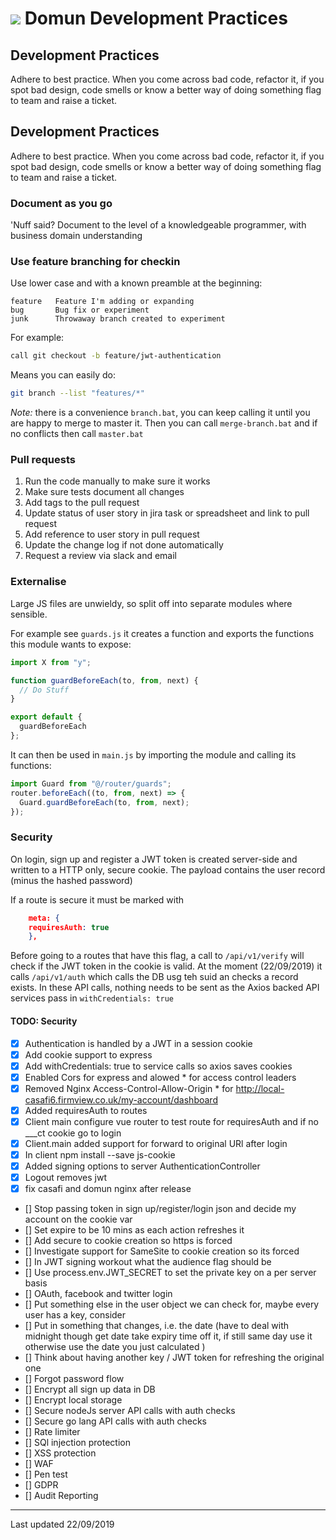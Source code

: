 # ![ ](https://bitbucket.org/Frontend-Domun/publicdomun/raw/b55bdc9d5aaed155cdbdba56f014e58a2de33441/img/icons/favicon-32x32.png) Domun Development Practices

## Development Practices

Adhere to best practice. When you come across bad code, refactor it, if you spot bad design, code smells or know a better way of doing something flag to team and raise a ticket.

## Development Practices

Adhere to best practice. When you come across bad code, refactor it, if you spot bad design, code smells or know a better way of doing something flag to team and raise a ticket.


### Document as you go

'Nuff said? Document to the level of a knowledgeable programmer, with business domain understanding

### Use feature branching for checkin

Use lower case and with a known preamble at the beginning:

```code
feature   Feature I'm adding or expanding
bug       Bug fix or experiment
junk      Throwaway branch created to experiment
```

For example:

```bash
call git checkout -b feature/jwt-authentication
```

Means you can easily do:

```bash
git branch --list "features/*"
```

*Note:* there is a convenience `branch.bat`, you can keep calling it until you are happy to merge to master it. Then you can call  `merge-branch.bat` and if no conflicts then call `master.bat`

### Pull requests

1) Run the code manually to make sure it works
2) Make sure tests document all changes
3) Add tags to the pull request
4) Update status of user story in jira task or spreadsheet and link to pull request
5) Add reference to user story in pull request
6) Update the change log if not done automatically
7) Request a review via slack and email

### Externalise

Large JS files are unwieldy, so split off into separate modules where sensible.

For example see `guards.js` it creates a function and exports the functions this module wants to expose:

```javascript
import X from "y";

function guardBeforeEach(to, from, next) {
  // Do Stuff 
}

export default {
  guardBeforeEach
};
```

It can then be used in `main.js` by importing the module and calling its functions:

```javascript
import Guard from "@/router/guards";
router.beforeEach((to, from, next) => {
  Guard.guardBeforeEach(to, from, next);
});
```


### Security
On login, sign up and register a JWT token is created server-side and written to a HTTP only, secure cookie. The payload contains the user record (minus the hashed password)

If a route is secure it must be marked with

```json
    meta: {
    requiresAuth: true
    },
```

Before going to a routes that have this flag, a call to `/api/v1/verify` will check if the JWT token in the cookie is valid. At the moment (22/09/2019) it calls `/api/v1/auth` which calls the DB usg teh suid an checks a record exists.
In these API calls, nothing needs to be sent as the Axios backed API services pass in `withCredentials: true`

#### TODO: Security

- [x] Authentication is handled by a JWT in a session cookie
- [x] Add cookie support to express
- [x] Add withCredentials: true to service calls so axios saves cookies
- [x] Enabled Cors for express and alowed * for access control leaders
- [x] Removed Nginx Access-Control-Allow-Origin * for http://local-casafi6.firmview.co.uk/my-account/dashboard
- [x] Added requiresAuth to routes
- [x] Client main configure vue router to test route for requiresAuth and if no ___ct cookie go to login
- [x] Client.main added support for forward to original URl after login
- [x] In client npm install --save js-cookie
- [x] Added signing options to server AuthenticationController
- [x] Logout removes jwt
- [x] fix casafi and domun nginx after release
- [] Stop passing token in sign up/register/login json and decide my account on the cookie var
- [] Set expire to be 10 mins as each action refreshes it
- [] Add secure to cookie creation so https is forced
- [] Investigate support for SameSite to cookie creation so its forced
- [] In JWT signing workout what the audience flag should be
- [] Use process.env.JWT_SECRET to set the private key on a per server basis
- [] OAuth, facebook and twitter login
- [] Put something else in the user object we can check for, maybe every user has a key, consider
- [] Put in something that changes, i.e. the date (have to deal with midnight though get date take expiry time off it, if still same day use it otherwise use the date you just calculated )
- [] Think about having another key / JWT token for refreshing the original one
- [] Forgot password flow
- [] Encrypt all sign up data in DB
- [] Encrypt local storage
- [] Secure nodeJs server API calls with auth checks
- [] Secure go lang API calls with auth checks
- [] Rate limiter
- [] SQl injection protection
- [] XSS protection
- [] WAF
- [] Pen test
- [] GDPR
- [] Audit Reporting

---
Last updated 22/09/2019
